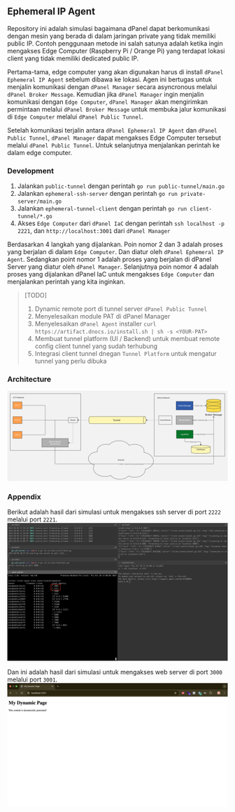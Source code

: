 ## Ephemeral IP Agent

Repository ini adalah simulasi bagaimana dPanel dapat berkomunikasi dengan mesin yang berada di dalam jaringan private yang tidak memiliki public IP. Contoh penggunaan metode ini salah satunya adalah ketika ingin mengakses Edge Computer (Raspberry Pi / Orange Pi) yang terdapat lokasi client yang tidak memiliki dedicated public IP.

Pertama-tama, edge computer yang akan digunakan harus di install `dPanel Ephemeral IP Agent` sebelum dibawa ke lokasi. Agen ini bertugas untuk menjalin komunikasi dengan `dPanel Manager` secara asyncronous melalui `dPanel Broker Message`. Kemudian jika `dPanel Manager` ingin menjalin komunikasi dengan `Edge Computer`, `dPanel Manager` akan mengirimkan permintaan melalui `dPanel Broker Message` untuk membuka jalur komunikasi di `Edge Computer` melalui `dPanel Public Tunnel`.

Setelah komunikasi terjalin antara `dPanel Ephemeral IP Agent` dan `dPanel Public Tunnel`, `dPanel Manager` dapat mengakses Edge Computer tersebut melalui `dPanel Public Tunnel`. Untuk selanjutnya menjalankan perintah ke dalam edge computer.

### Development

1. Jalankan `public-tunnel` dengan perintah `go run public-tunnel/main.go`
2. Jalankan `ephemeral-ssh-server` dengan perintah `go run private-server/main.go`
3. Jalankan `ephemeral-tunnel-client` dengan perintah `go run client-tunnel/*.go`
4. Akses `Edge Computer` dari `dPanel IaC` dengan perintah `ssh localhost -p 2221`, dan `http://localhost:3001` dari `dPanel Manager`

Berdasarkan 4 langkah yang dijalankan. Poin nomor 2 dan 3 adalah proses yang berjalan di dalam `Edge Computer`. Dan diatur oleh `dPanel Ephemeral IP Agent`. Sedangkan point nomor 1 adalah proses yang berjalan di dPanel Server yang diatur oleh `dPanel Manager`. Selanjutnya poin nomor 4 adalah proses yang dijalankan dPanel IaC untuk mengakses `Edge Computer` dan menjalankan perintah yang kita inginkan.

> [TODO]
> 1. Dynamic remote port di tunnel server `dPanel Public Tunnel`
> 2. Menyelesaikan module PAT di dPanel Manager
> 3. Menyelesaikan `dPanel Agent` installer `curl https://artifact.dnocs.io/install.sh | sh -s <YOUR-PAT> ⁠`
> 4. Membuat tunnel platform (UI / Backend) untuk membuat remote config client tunnel yang sudah terhubung
> 5. Integrasi client tunnel dnegan `Tunnel Platform` untuk mengatur tunnel yang perlu dibuka 

### Architecture

![Architecture](assets/architecture.jpg)

### Appendix
Berikut adalah hasil dari simulasi untuk mengakses ssh server di port `2222` melalui port `2221`.
![Simulation](assets/simulation.png)

Dan ini adalah hasil dari simulasi untuk mengakses web server di port `3000` melalui port `3001`.
![HTTP Forwarder](assets/http-forwarder.png)
